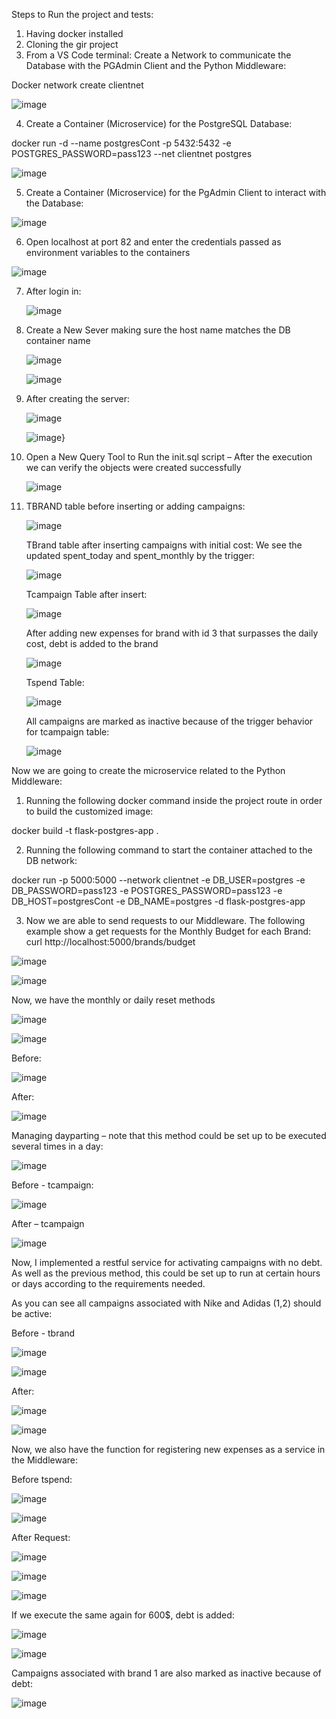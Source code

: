 Steps to Run the project and tests:

1.	Having docker installed
2.	Cloning the gir project
3.	From a VS Code terminal: 
Create a Network to communicate the Database with the PGAdmin Client and the Python Middleware:

Docker network create clientnet

![image](https://github.com/user-attachments/assets/b7b020ae-8843-410b-bf2d-e5662a698ddf)

4.	Create a Container (Microservice) for the PostgreSQL Database:

docker run -d --name postgresCont -p 5432:5432 -e POSTGRES_PASSWORD=pass123 --net clientnet postgres

![image](https://github.com/user-attachments/assets/5b90572e-1844-4817-998a-907b0cc48174)


5.	Create a Container (Microservice) for the PgAdmin Client to interact with the Database:

![image](https://github.com/user-attachments/assets/edeec90f-ad73-4566-9b41-62f410fe4deb)

6.	Open localhost at port 82 and enter the credentials passed as environment variables to the containers

   ![image](https://github.com/user-attachments/assets/0b51b811-8d78-498c-9536-a37f534015ee)

 7.	After login in:

   	![image](https://github.com/user-attachments/assets/209bdfe5-b090-4184-82ac-ed11c11e2ab5)

 8.	Create a New Sever making sure the host name matches the DB container name


    ![image](https://github.com/user-attachments/assets/cf99c1b8-ff8f-431e-bf68-8c1f096942a9)
   	
   	![image](https://github.com/user-attachments/assets/3f0476c8-33a0-4369-9d25-31c0eb943b64)

  9. After creating the server:


      ![image](https://github.com/user-attachments/assets/6975675f-6419-488d-a721-05a4f0ba955e)

     ![image](https://github.com/user-attachments/assets/99987545-eac5-47d4-9d16-69fdda2db0c2)}

10.	Open a New Query Tool to Run the init.sql script – After the execution we can verify the objects were created successfully


    ![image](https://github.com/user-attachments/assets/a72c605b-8e2f-47d0-96c7-90059bb09ab9)

11. TBRAND table before inserting or adding campaigns:

    ![image](https://github.com/user-attachments/assets/90012ee9-5bbc-4e17-af08-9b3ec892a7cd)

    TBrand table after inserting campaigns with initial cost: We see the updated spent_today and spent_monthly by the trigger:


    ![image](https://github.com/user-attachments/assets/8cd7e12e-24fa-4868-bbe3-ef6d35812537)

    Tcampaign Table after insert:

    ![image](https://github.com/user-attachments/assets/aea5307b-1e29-4f17-8808-9b11d2600f1d)

    After adding new expenses for brand with id 3 that surpasses the daily cost, debt is added to the brand

    ![image](https://github.com/user-attachments/assets/051b2739-f3c8-4b87-bd97-223773ef368e)

    Tspend Table:


    ![image](https://github.com/user-attachments/assets/6ec9945a-13d2-4ca1-9b22-c3b220368d86)

    All campaigns are marked as inactive because of the trigger behavior for tcampaign table:


    ![image](https://github.com/user-attachments/assets/546722a4-f033-45ad-b43c-d91aacabcb39)



Now we are going to create the microservice related to the Python Middleware:

1.	Running the following docker command  inside the project route in order to build the customized image:

docker build -t flask-postgres-app .

2.	Running the following command to start the container attached to the DB network:

docker run -p 5000:5000 --network clientnet -e DB_USER=postgres -e DB_PASSWORD=pass123 -e POSTGRES_PASSWORD=pass123 -e DB_HOST=postgresCont -e DB_NAME=postgres -d flask-postgres-app

3.	Now we are able to send requests to our Middleware. The following example show a get requests for the Monthly Budget for each Brand: curl http://localhost:5000/brands/budget


![image](https://github.com/user-attachments/assets/34080504-3bb4-4e06-9425-30b28a112df6)

![image](https://github.com/user-attachments/assets/a28b5848-407f-4504-b059-de90ae702a28)

Now, we have the monthly or daily reset methods


![image](https://github.com/user-attachments/assets/61bb7709-24b2-4c84-afc4-052ddc5d3cba)


![image](https://github.com/user-attachments/assets/dafb4c7c-532a-4a99-afde-0695d2786334)

Before: 

![image](https://github.com/user-attachments/assets/ae9ba0a4-ab9c-40bd-861f-fdf1cec84446)

After:


![image](https://github.com/user-attachments/assets/eb8ddcd8-f03d-4f55-ab96-71fc961067f2)


Managing dayparting – note that this method could be set up to be executed several times in a day:


![image](https://github.com/user-attachments/assets/3ac11868-c178-40b1-a283-4a26364da18e)


Before - tcampaign:

![image](https://github.com/user-attachments/assets/615d6317-5f4a-4f80-a78b-10888224b9a5)

After – tcampaign


![image](https://github.com/user-attachments/assets/95241705-9f45-4f95-b40a-828ea8737fb9)

Now, I implemented a restful service for activating campaigns with no debt. As well as the previous method, this could be set up to run at certain hours or days according to the requirements needed.

As you can see all campaigns associated with Nike and Adidas (1,2) should be active: 

Before - tbrand


![image](https://github.com/user-attachments/assets/5ede0e5f-45bc-49a6-8ffd-b07ee58eb265)

![image](https://github.com/user-attachments/assets/927549aa-d54c-4b68-98e3-0c619fee6c20)

After:


![image](https://github.com/user-attachments/assets/d2b95e4b-228a-4c81-a5c3-f77c103c05f2)

![image](https://github.com/user-attachments/assets/0ef78bd3-ffcf-4ad6-9b07-01fd87334a80)

Now, we also have the function for registering new expenses as a service in the Middleware:

Before tspend:


![image](https://github.com/user-attachments/assets/ccc112d2-41f2-4968-847b-1b2f12d04826)


![image](https://github.com/user-attachments/assets/697dba97-97ef-4a0e-85fe-4788c6f4eb23)

After Request:


![image](https://github.com/user-attachments/assets/cda21438-680c-4439-9460-117e3e50bea6)

![image](https://github.com/user-attachments/assets/4597a1e3-306e-4ba5-a093-f8f007417408)


![image](https://github.com/user-attachments/assets/4ed5affe-1014-451e-9bf3-fb7a219109e4)

If we execute the same again for 600$, debt is added:


![image](https://github.com/user-attachments/assets/07bd18cb-79e8-4efe-b845-24652ad71f8d)


![image](https://github.com/user-attachments/assets/8b9aeb9b-3a61-4759-b4d3-e926c118b1ad)

Campaigns associated with brand 1 are also marked as inactive because of debt:


![image](https://github.com/user-attachments/assets/8dc8068f-fdf7-43a0-bfa2-ac281ec05e4c)

























 


